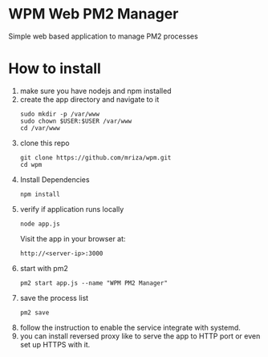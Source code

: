 # WPM Web PM2 Manager
Simple web based application to manage PM2 processes

# How to install
1. make sure you have nodejs and npm installed
2. create the app directory and navigate to it
    ```
    sudo mkdir -p /var/www
    sudo chown $USER:$USER /var/www
    cd /var/www
    ```
3. clone this repo
    ```
    git clone https://github.com/mriza/wpm.git
    cd wpm
    ```
4. Install Dependencies
    ```
    npm install
    ```
5. verify if application runs locally
    ```
    node app.js
    ```
    Visit the app in your browser at:
    ```
    http://<server-ip>:3000
    ```
6. start with pm2
    ```
    pm2 start app.js --name "WPM PM2 Manager"
    ```
7. save the process list
    ```
    pm2 save
    ```
8. follow the instruction to enable the service integrate with systemd.
9. you can install reversed proxy like to serve the app to HTTP port or even set up HTTPS with it.